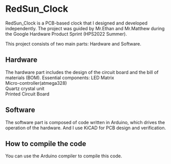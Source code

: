 # RedSun_Clock
RedSun_Clock is a PCB-based clock that I designed and developed independently. The project was guided by Mr.Ethan and Mr.Matthew during the Google Hardware Product Sprint (HPS2022 Summer). 

This project consists of two main parts: Hardware and Software.

## Hardware
The hardware part includes the design of the circuit board and the bill of materials (BOM).
Essential components:
LED Matrix  
Micro-controller(atmega328)  
Quartz crystal unit  
Printed Circuit Board  

## Software
The software part is composed of code written in Arduino, which drives the operation of the hardware. And I use KiCAD for PCB design and verification.

## How to compile the code
You can use the Arduino compiler to compile this code.

